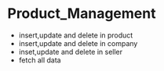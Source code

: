# Product_Management
* insert,update and delete in product
* insert,update and delete in company
* inset,update and delete in seller
* fetch all data
